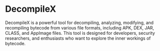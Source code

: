 # DecompileX
DecompileX is a powerful tool for decompiling, analyzing, modifying, and recompiling bytecode from various file formats, including APK, DEX, JAR, CLASS, and AppImage files. This tool is designed for developers, security researchers, and enthusiasts who want to explore the inner workings of bytecode.
